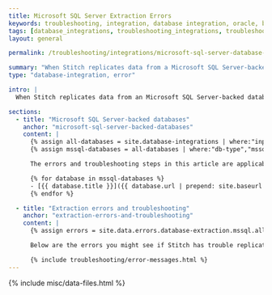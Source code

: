 ```yaml
---
title: Microsoft SQL Server Extraction Errors
keywords: troubleshooting, integration, database integration, oracle, binlog error, extraction error, rds
tags: [database_integrations, troubleshooting_integrations, troubleshooting_errors]
layout: general

permalink: /troubleshooting/integrations/microsoft-sql-server-database-extraction-errors

summary: "When Stitch replicates data from a Microsoft SQL Server-backed database, it will check for the required user permissions and database server settings. If permissions or server settings aren't properly defined, an error may arise. In this article are the errors you might see and how to resolve them."
type: "database-integration, error"

intro: |
  When Stitch replicates data from an Microsoft SQL Server-backed database, it will check for the required user permissions and database server settings. If permissions or server settings aren't properly defined, you may receive an error during the Extraction phase of the replication process. These errors will surface in the integration's [Extraction Logs]({{ link.replication.extraction-logs | prepend: site.baseurl }}).

sections:
  - title: "Microsoft SQL Server-backed databases"
    anchor: "microsoft-sql-server-backed-databases"
    content: |
      {% assign all-databases = site.database-integrations | where:"input",true %}
      {% assign mssql-databases = all-databases | where:"db-type","mssql" %}

      The errors and troubleshooting steps in this article are applicable to the following database integrations:

      {% for database in mssql-databases %}
      - [{{ database.title }}]({{ database.url | prepend: site.baseurl }})
      {% endfor %}

  - title: "Extraction errors and troubleshooting"
    anchor: "extraction-errors-and-troubleshooting"
    content: |
      {% assign errors = site.data.errors.database-extraction.mssql.all %}

      Below are the errors you might see if Stitch has trouble replicating data from an Microsoft SQL Server-backed database, as well as how to resolve them.

      {% include troubleshooting/error-messages.html %}
---
```

{% include misc/data-files.html %}